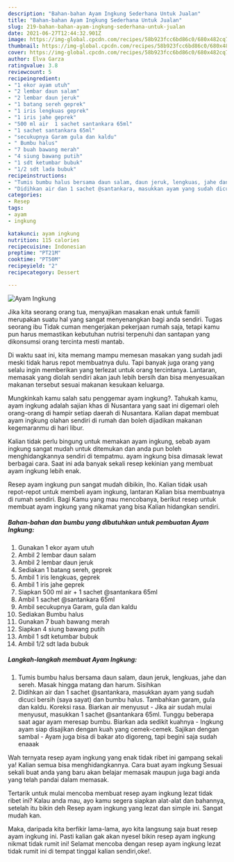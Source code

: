 ```yaml
---
description: "Bahan-bahan Ayam Ingkung Sederhana Untuk Jualan"
title: "Bahan-bahan Ayam Ingkung Sederhana Untuk Jualan"
slug: 219-bahan-bahan-ayam-ingkung-sederhana-untuk-jualan
date: 2021-06-27T12:44:32.901Z
image: https://img-global.cpcdn.com/recipes/58b923fcc6bd86c0/680x482cq70/ayam-ingkung-foto-resep-utama.jpg
thumbnail: https://img-global.cpcdn.com/recipes/58b923fcc6bd86c0/680x482cq70/ayam-ingkung-foto-resep-utama.jpg
cover: https://img-global.cpcdn.com/recipes/58b923fcc6bd86c0/680x482cq70/ayam-ingkung-foto-resep-utama.jpg
author: Elva Garza
ratingvalue: 3.8
reviewcount: 5
recipeingredient:
- "1 ekor ayam utuh"
- "2 lembar daun salam"
- "2 lembar daun jeruk"
- "1 batang sereh geprek"
- "1 iris lengkuas geprek"
- "1 iris jahe geprek"
- "500 ml air  1 sachet santankara 65ml"
- "1 sachet santankara 65ml"
- "secukupnya Garam gula dan kaldu"
- " Bumbu halus"
- "7 buah bawang merah"
- "4 siung bawang putih"
- "1 sdt ketumbar bubuk"
- "1/2 sdt lada bubuk"
recipeinstructions:
- "Tumis bumbu halus bersama daun salam, daun jeruk, lengkuas, jahe dan sereh. Masak hingga matang dan harum. Sisihkan"
- "Didihkan air dan 1 sachet @santankara, masukkan ayam yang sudah dicuci bersih (saya sayat) dan bumbu halus. Tambahkan garam, gula dan kaldu. Koreksi rasa. Biarkan air menyusut Jika air sudah mulai menyusut, masukkan 1 sachet @santankara 65ml. Tunggu beberapa saat agar ayam meresap bumbu. Biarkan ada sedikit kuahnya Ingkung ayam siap disajikan dengan kuah yang cemek-cemek. Sajikan dengan sambal Ayam juga bisa di bakar ato digoreng, tapi begini saja sudah enaaak"
categories:
- Resep
tags:
- ayam
- ingkung

katakunci: ayam ingkung 
nutrition: 115 calories
recipecuisine: Indonesian
preptime: "PT21M"
cooktime: "PT50M"
recipeyield: "2"
recipecategory: Dessert

---
```



![Ayam Ingkung](https://img-global.cpcdn.com/recipes/58b923fcc6bd86c0/680x482cq70/ayam-ingkung-foto-resep-utama.jpg)

Jika kita seorang orang tua, menyajikan masakan enak untuk famili merupakan suatu hal yang sangat menyenangkan bagi anda sendiri. Tugas seorang ibu Tidak cuman mengerjakan pekerjaan rumah saja, tetapi kamu pun harus memastikan kebutuhan nutrisi terpenuhi dan santapan yang dikonsumsi orang tercinta mesti mantab.

Di waktu  saat ini, kita memang mampu memesan masakan yang sudah jadi meski tidak harus repot membuatnya dulu. Tapi banyak juga orang yang selalu ingin memberikan yang terlezat untuk orang tercintanya. Lantaran, memasak yang diolah sendiri akan jauh lebih bersih dan bisa menyesuaikan makanan tersebut sesuai makanan kesukaan keluarga. 



Mungkinkah kamu salah satu penggemar ayam ingkung?. Tahukah kamu, ayam ingkung adalah sajian khas di Nusantara yang saat ini digemari oleh orang-orang di hampir setiap daerah di Nusantara. Kalian dapat membuat ayam ingkung olahan sendiri di rumah dan boleh dijadikan makanan kegemaranmu di hari libur.

Kalian tidak perlu bingung untuk memakan ayam ingkung, sebab ayam ingkung sangat mudah untuk ditemukan dan anda pun boleh menghidangkannya sendiri di tempatmu. ayam ingkung bisa dimasak lewat berbagai cara. Saat ini ada banyak sekali resep kekinian yang membuat ayam ingkung lebih enak.

Resep ayam ingkung pun sangat mudah dibikin, lho. Kalian tidak usah repot-repot untuk membeli ayam ingkung, lantaran Kalian bisa membuatnya di rumah sendiri. Bagi Kamu yang mau mencobanya, berikut resep untuk membuat ayam ingkung yang nikamat yang bisa Kalian hidangkan sendiri.

<!--inarticleads1-->

##### Bahan-bahan dan bumbu yang dibutuhkan untuk pembuatan Ayam Ingkung:

1. Gunakan 1 ekor ayam utuh
1. Ambil 2 lembar daun salam
1. Ambil 2 lembar daun jeruk
1. Sediakan 1 batang sereh, geprek
1. Ambil 1 iris lengkuas, geprek
1. Ambil 1 iris jahe geprek
1. Siapkan 500 ml air + 1 sachet @santankara 65ml
1. Ambil 1 sachet @santankara 65ml
1. Ambil secukupnya Garam, gula dan kaldu
1. Sediakan  Bumbu halus
1. Gunakan 7 buah bawang merah
1. Siapkan 4 siung bawang putih
1. Ambil 1 sdt ketumbar bubuk
1. Ambil 1/2 sdt lada bubuk




<!--inarticleads2-->

##### Langkah-langkah membuat Ayam Ingkung:

1. Tumis bumbu halus bersama daun salam, daun jeruk, lengkuas, jahe dan sereh. Masak hingga matang dan harum. Sisihkan
1. Didihkan air dan 1 sachet @santankara, masukkan ayam yang sudah dicuci bersih (saya sayat) dan bumbu halus. Tambahkan garam, gula dan kaldu. Koreksi rasa. Biarkan air menyusut - Jika air sudah mulai menyusut, masukkan 1 sachet @santankara 65ml. Tunggu beberapa saat agar ayam meresap bumbu. Biarkan ada sedikit kuahnya - Ingkung ayam siap disajikan dengan kuah yang cemek-cemek. Sajikan dengan sambal - Ayam juga bisa di bakar ato digoreng, tapi begini saja sudah enaaak




Wah ternyata resep ayam ingkung yang enak tidak ribet ini gampang sekali ya! Kalian semua bisa menghidangkannya. Cara buat ayam ingkung Sesuai sekali buat anda yang baru akan belajar memasak maupun juga bagi anda yang telah pandai dalam memasak.

Tertarik untuk mulai mencoba membuat resep ayam ingkung lezat tidak ribet ini? Kalau anda mau, ayo kamu segera siapkan alat-alat dan bahannya, setelah itu bikin deh Resep ayam ingkung yang lezat dan simple ini. Sangat mudah kan. 

Maka, daripada kita berfikir lama-lama, ayo kita langsung saja buat resep ayam ingkung ini. Pasti kalian gak akan nyesel bikin resep ayam ingkung nikmat tidak rumit ini! Selamat mencoba dengan resep ayam ingkung lezat tidak rumit ini di tempat tinggal kalian sendiri,oke!.

